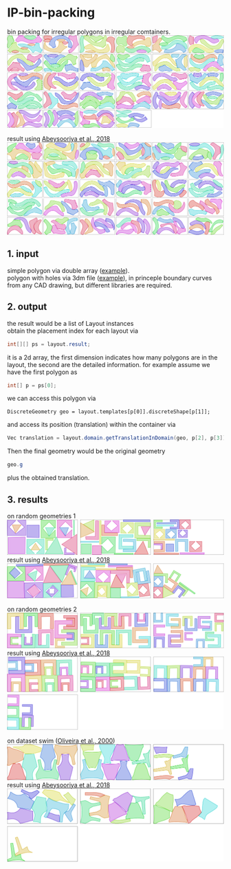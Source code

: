 # IP-bin-packing

bin packing for irregular polygons in irregular comtainers.
![](https://github.com/guozifeng91/IP-bin-packing/blob/master/result/taihushi_IP.png)

result using [Abeysooriya et al., 2018](https://www.sciencedirect.com/science/article/pii/S0925527317302980)
![](https://github.com/guozifeng91/IP-bin-packing/blob/master/result/taihushi_Abey.png)

## 1. input
simple polygon via double array ([example](https://github.com/guozifeng91/IP-bin-packing/blob/master/java/src/layoutIP/test/TestPlan_HuaSet.java)).<br>
polygon with holes via 3dm file ([example](https://github.com/guozifeng91/IP-bin-packing/blob/master/java/src/layoutIP/test/TestPlan_FromFile.java)), in princeple boundary curves from any CAD drawing, but different libraries are required.<br>

## 2. output
the result would be a list of Layout instances<br>
obtain the placement index for each layout via
```Java
int[][] ps = layout.result;
```
it is a 2d array, the first dimension indicates how many polygons are in the layout, the second are the detailed information. for example assume we have the first polygon as
```Java
int[] p = ps[0];
```
we can access this polygon via
```Jave
DiscreteGeometry geo = layout.templates[p[0]].discreteShape[p[1]];
```
and access its position (translation) within the container via
```Java
Vec translation = layout.domain.getTranslationInDomain(geo, p[2], p[3]);
```
Then the final geometry would be the original geometry
```Java
geo.g
```
plus the obtained translation.

## 3. results

on random geometries 1
![](https://github.com/guozifeng91/IP-bin-packing/blob/master/result/test2_IP.png)
result using [Abeysooriya et al., 2018](https://www.sciencedirect.com/science/article/pii/S0925527317302980)
![](https://github.com/guozifeng91/IP-bin-packing/blob/master/result/test2_Abey.png)


on random geometries 2
![](https://github.com/guozifeng91/IP-bin-packing/blob/master/result/test1_IP.png)
result using [Abeysooriya et al., 2018](https://www.sciencedirect.com/science/article/pii/S0925527317302980)
![](https://github.com/guozifeng91/IP-bin-packing/blob/master/result/test1_Abey.png)


on dataset swim ([Oliveira  et al., 2000](https://link.springer.com/article/10.1007/s002910050105))
![](https://github.com/guozifeng91/IP-bin-packing/blob/master/result/swim_25_0.5_IP.png)
result using [Abeysooriya et al., 2018](https://www.sciencedirect.com/science/article/pii/S0925527317302980)
![](https://github.com/guozifeng91/IP-bin-packing/blob/master/result/swim_25_0.5_Abey.png)
